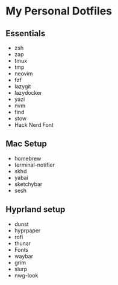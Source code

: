 # My Personal Dotfiles

## Essentials

* zsh
* zap
* tmux
* tmp
* neovim
* fzf
* lazygit
* lazydocker
* yazi
* nvm
* find
* stow
* Hack Nerd Font

## Mac Setup

* homebrew
* terminal-notifier
* skhd
* yabai
* sketchybar
* sesh

## Hyprland setup

* dunst
* hyprpaper
* rofi
* thunar
* Fonts
* waybar
* grim
* slurp
* nwg-look
